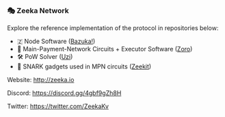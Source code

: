### 🎭 Zeeka Network

Explore the reference implementation of the protocol in repositories below:

 - 🇿 Node Software ([Bazuka!](https://github.com/zeeka-network/bazuka))
 - 💸 Main-Payment-Network Circuits + Executor Software ([Zoro](https://github.com/zeeka-network/zoro))
 - 🛠️ PoW Solver ([Uzi](https://github.com/zeeka-network/uzi-miner))
 - 📙 SNARK gadgets used in MPN circuits ([Zeekit](https://github.com/zeeka-network/zeekit))

Website: http://zeeka.io

Discord: https://discord.gg/4gbf9gZh8H

Twitter: https://twitter.com/ZeekaKv
